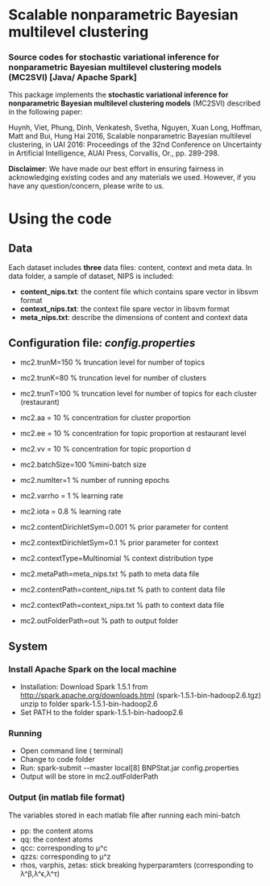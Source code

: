 # Scalable nonparametric Bayesian multilevel clustering
### Source codes for stochastic variational inference for nonparametric Bayesian multilevel clustering models (MC2SVI) [Java/ Apache Spark]
This package implements the **stochastic variational inference for nonparametric Bayesian multilevel clustering models**  (MC2SVI) described in the following paper:

Huynh, Viet, Phung, Dinh, Venkatesh, Svetha, Nguyen, Xuan Long, Hoffman, Matt and Bui, Hung Hai 2016, Scalable nonparametric Bayesian multilevel clustering, in UAI 2016: Proceedings of the 32nd Conference on Uncertainty in Artificial Intelligence, AUAI Press, Corvallis, Or., pp. 289-298. 

**Disclaimer**: We have made our best effort in ensuring fairness in acknowledging existing codes and any materials we used. However, if you have any question/concern, please write to us.

# Using the code 
## Data
Each dataset includes **three** data files: content, context and meta data. In data folder, a sample of dataset, NIPS is included:
+ **content_nips.txt**: the content file which contains spare vector in libsvm format
+ **context_nips.txt**: the context file spare vector in libsvm format
+ **meta_nips.txt**: describe the dimensions of content and context data

## Configuration file: *config.properties*
+ mc2.trunM=150 	% truncation level for number of topics
+ mc2.trunK=80  	% truncation level for number of clusters
+ mc2.trunT=100 	% truncation level for number of topics for each cluster (restaurant)
+ mc2.aa = 10 	% concentration for cluster proportion
+ mc2.ee = 10 	% concentration for topic proportion at restaurant level
+ mc2.vv = 10 	% concentration for topic proportion d
+ mc2.batchSize=100 	%mini-batch size
+ mc2.numIter=1  	% number of running epochs
+ mc2.varrho = 1 	% learning rate 
+ mc2.iota = 0.8 	% learning rate

+ mc2.contentDirichletSym=0.001 	% prior parameter for content
+ mc2.contextDirichletSym=0.1 		% prior parameter for context
+ mc2.contextType=Multinomial 		% context distribution type

+ mc2.metaPath=meta_nips.txt		% path to meta data file 
+ mc2.contentPath=content_nips.txt	% path to content data file
+ mc2.contextPath=context_nips.txt	% path to context data file
+ mc2.outFolderPath=out		% path to output folder

## System 
### Install Apache Spark on the local machine
+	Installation: Download Spark 1.5.1 from http://spark.apache.org/downloads.html (spark-1.5.1-bin-hadoop2.6.tgz)  unzip to folder spark-1.5.1-bin-hadoop2.6
+	Set PATH to the folder spark-1.5.1-bin-hadoop2.6
### Running
+	Open command line ( terminal)
+	Change to code folder
+	Run: spark-submit  --master local[8] BNPStat.jar config.properties
+	Output will be store in mc2.outFolderPath
### Output (in matlab file format)
The variables stored in each matlab file after running each mini-batch
+ pp: the content atoms
+ qq: the context atoms 
+ qcc:  corresponding to μ^c
+ qzzs: corresponding to μ^z
+ rhos, varphis, zetas: stick breaking hyperparamters (corresponding to λ^β,λ^ϵ,λ^τ)



